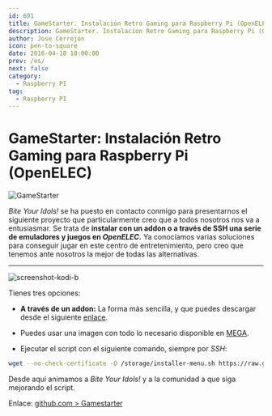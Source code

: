 ```yaml
---
id: 691
title: GameStarter. Instalación Retro Gaming para Raspberry Pi (OpenELEC)
description: GameStarter. Instalación Retro Gaming para Raspberry Pi (OpenELEC)
author: Jose Cerrejon
icon: pen-to-square
date: 2016-04-18 10:00:00
prev: /es/
next: false
category:
  - Raspberry PI
tag:
  - Raspberry PI
---
```


# GameStarter: Instalación Retro Gaming para Raspberry Pi (OpenELEC)

![GameStarter](https://raw.githubusercontent.com/bite-your-idols/gamestarter-openelec/master/assets/gamestarter-logo.jpg)

*Bite Your Idols!* se ha puesto en contacto conmigo para presentarnos el siguiente proyecto que particularmente creo que a todos nosotros nos va a entusiasmar. Se trata de **instalar con un addon o a través de SSH una serie de emuladores y juegos en *OpenELEC*.** Ya conocíamos varias soluciones para conseguir jugar en este centro de entretenimiento, pero creo que tenemos ante nosotros la mejor de todas las alternativas.

- - -
![screenshot-kodi-b](/images/2016/04/screenshot-kodi-b.png)

Tienes tres opciones: 

* **A través de un addon:** La forma más sencilla, y que puedes descargar desde el siguiente [enlace](https://github.com/bite-your-idols/gamestarter/releases/download/2.0.0/script.gamestarter-v2.0.0.zip).

* Puedes usar una imagen con todo lo necesario disponible en [MEGA](https://mega.nz/#F!aMcBHaBS!zAi2_Iz_zPzxWeLxJzEA4g).

* Ejecutar el script con el siguiente comando, siempre por *SSH*:

```bash
wget --no-check-certificate -O /storage/installer-menu.sh https://raw.githubusercontent.com/bite-your-idols/gamestarter-openelec/master/installer-menu.sh && sh /storage/installer-menu.sh
```

Desde aquí animamos a *Bite Your Idols!* y a la comunidad a que siga mejorando el script.

Enlace: [github.com > Gamestarter](https://github.com/bite-your-idols/Gamestarter-Pi)
